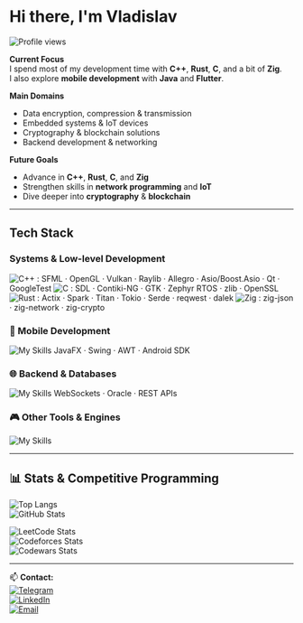 # Hi there, I'm Vladislav  
![Profile views](https://komarev.com/ghpvc/?username=Andezion&label=Profile%20views&color=0e75b6&style=flat)

**Current Focus**  
I spend most of my development time with **C++**, **Rust**, **C**, and a bit of **Zig**.  
I also explore **mobile development** with **Java** and **Flutter**.

**Main Domains**  
- Data encryption, compression & transmission  
- Embedded systems & IoT devices  
- Cryptography & blockchain solutions  
- Backend development & networking  

**Future Goals**  
- Advance in **C++**, **Rust**, **C**, and **Zig**  
- Strengthen skills in **network programming** and **IoT**  
- Dive deeper into **cryptography** & **blockchain**  

---

## Tech Stack

### Systems & Low-level Development  

![C++](https://skillicons.dev/icons?i=cpp) : SFML · OpenGL · Vulkan · Raylib · Allegro · Asio/Boost.Asio · Qt · GoogleTest
![C](https://skillicons.dev/icons?i=c) : SDL · Contiki-NG · GTK · Zephyr RTOS · zlib · OpenSSL
![Rust](https://skillicons.dev/icons?i=rust) : Actix · Spark · Titan · Tokio · Serde · reqwest · dalek
![Zig](https://skillicons.dev/icons?i=zig) : zig-json · zig-network · zig-crypto 


### 📱 Mobile Development  
![My Skills](https://skillicons.dev/icons?i=java,dart,flutter,androidstudio)
JavaFX · Swing · AWT · Android SDK

### 🌐 Backend & Databases  
![My Skills](https://skillicons.dev/icons?i=spring,docker,mysql,postgresql) 
WebSockets · Oracle · REST APIs

### 🎮 Other Tools & Engines  
![My Skills](https://skillicons.dev/icons?i=godot,unreal,blender)

---

## 📊 Stats & Competitive Programming

![Top Langs](https://github-readme-stats.vercel.app/api/top-langs/?username=Andezion&layout=compact&theme=dark)  
![GitHub Stats](https://github-readme-stats.vercel.app/api?username=Andezion&show_icons=true&theme=dark)

![LeetCode Stats](https://leetcard.jacoblin.cool/Andezion?ext=activity&theme=dark)  
![Codeforces Stats](https://codeforces-readme-stats.vercel.app/api/card?username=Andezion&theme=dark)  
![Codewars Stats](https://github.r2v.ch/codewars?user=Andezion&stroke=%23BB432C)

---

📫 **Contact:**  
[![Telegram](https://img.shields.io/badge/Telegram-26A5E4?style=flat&logo=telegram&logoColor=white)](#)  
[![LinkedIn](https://img.shields.io/badge/LinkedIn-0e76a8?style=flat&logo=linkedin&logoColor=white)](#)  
[![Email](https://img.shields.io/badge/Email-D14836?style=flat&logo=gmail&logoColor=white)](#)
